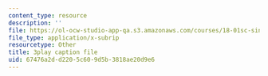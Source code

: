```yaml
---
content_type: resource
description: ''
file: https://ol-ocw-studio-app-qa.s3.amazonaws.com/courses/18-01sc-single-variable-calculus-fall-2010/67476a2dd2205c609d5b3818ae20d9e6_PNTnmH6jsRI.vtt
file_type: application/x-subrip
resourcetype: Other
title: 3play caption file
uid: 67476a2d-d220-5c60-9d5b-3818ae20d9e6
---
```

